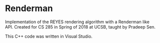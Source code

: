 # Renderman
Implementation of the REYES rendering algorithm with a Renderman like API. Created for CS 285 in Spring of 2018 at UCSB, taught by Pradeep Sen.

This C++ code was written in Visual Studio.
